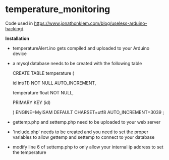 temperature_monitoring
======================

Code used in https://www.jonathonklem.com/blog/useless-arduino-hacking/

**Installation**
 - temperatureAlert.ino gets compiled and uploaded to your Arduino device
 - a mysql database needs to be created with the following table
  
 

    CREATE TABLE temperature (
    
    id int(11) NOT NULL AUTO_INCREMENT,
    
    temperature float NOT NULL,
    
    PRIMARY KEY (id)
    
    ) ENGINE=MyISAM  DEFAULT CHARSET=utf8 AUTO_INCREMENT=3039 ;
    
    
    
 - gettemp.php and settemp.php need to be uploaded to your web server
 - 'include.php' needs to be created and you need to set the proper variables to allow gettemp and settemp to connect to your database
 - modify line 6 of settemp.php to only allow your internal ip address to set the temperature
